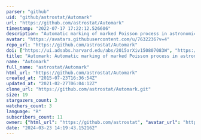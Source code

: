 ```yaml
---
parser: "github"
uid: "github/astrostat/Automark"
url: "https://github.com/astrostat/Automark"
timestamp: "2022-07-17 17:22:12.526606"
description: "Automatic marking of marked Poisson process in astronomical high-dimensional datasets"
avatar: "https://avatars.githubusercontent.com/u/7632236?v=4"
repo_url: "https://github.com/astrostat/Automark"
doi: ["https://ui.adsabs.harvard.edu/abs/2015arXiv150807083W", "https://ui.adsabs.harvard.edu/abs/2016ascl.soft02001W/abstract"]
title: "Automark: Automatic marking of marked Poisson process in astronomical high-dimensional datasets"
name: "Automark"
full_name: "astrostat/Automark"
html_url: "https://github.com/astrostat/Automark"
created_at: "2015-07-23T16:36:54Z"
updated_at: "2021-02-27T06:04:12Z"
clone_url: "https://github.com/astrostat/Automark.git"
size: 19
stargazers_count: 3
watchers_count: 3
language: "R"
subscribers_count: 11
owner: {"html_url": "https://github.com/astrostat", "avatar_url": "https://avatars.githubusercontent.com/u/7632236?v=4", "login": "astrostat", "type": "Organization"}
date: "2024-03-23 14:19:43.152162"
---
```

